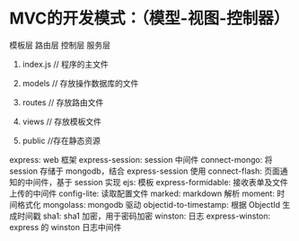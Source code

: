 # MVC的开发模式：（模型-视图-控制器）
模板层 路由层 控制层 服务层

1. index.js // 程序的主文件

2. models // 存放操作数据库的文件

3. routes // 存放路由文件

4. views // 存放模板文件

5. public //存在静态资源


express: web 框架
express-session: session 中间件
connect-mongo: 将 session 存储于 mongodb，结合 express-session 使用
connect-flash: 页面通知的中间件，基于 session 实现
ejs: 模板
express-formidable: 接收表单及文件上传的中间件
config-lite: 读取配置文件
marked: markdown 解析
moment: 时间格式化
mongolass: mongodb 驱动
objectid-to-timestamp: 根据 ObjectId 生成时间戳
sha1: sha1 加密，用于密码加密
winston: 日志
express-winston: express 的 winston 日志中间件